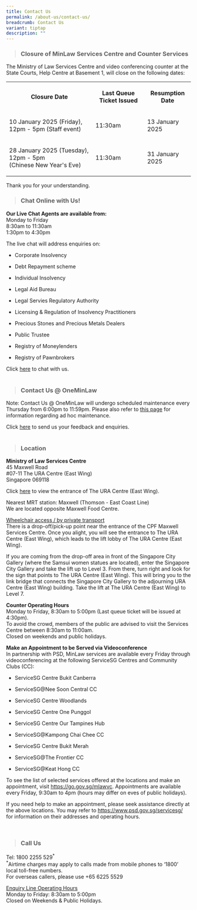 ```yaml
---
title: Contact Us
permalink: /about-us/contact-us/
breadcrumb: Contact Us
variant: tiptap
description: ""
---
```

<blockquote>
<h3><strong>Closure of MinLaw Services Centre and Counter Services</strong></h3>
</blockquote>
<p>The Ministry of Law Services Centre and video conferencing counter at
the State Courts, Help Centre at Basement 1, will close on the following
dates:</p>
<table style="minWidth: 75px">
<colgroup>
<col>
<col>
<col>
</colgroup>
<tbody>
<tr>
<th rowspan="1" colspan="1">
<p>Closure Date</p>
</th>
<th rowspan="1" colspan="1">
<p>Last Queue Ticket Issued</p>
</th>
<th rowspan="1" colspan="1">
<p>Resumption Date</p>
</th>
</tr>
<tr>
<td rowspan="1" colspan="1">
<p>10 January 2025 (Friday), 12pm - 5pm (Staff event)</p>
</td>
<td rowspan="1" colspan="1">
<p>11:30am</p>
</td>
<td rowspan="1" colspan="1">
<p>13 January 2025</p>
</td>
</tr>
<tr>
<td rowspan="1" colspan="1">
<p>28 January 2025 (Tuesday), 12pm - 5pm
<br>(Chinese New Year's Eve)</p>
</td>
<td rowspan="1" colspan="1">
<p>11:30am</p>
</td>
<td rowspan="1" colspan="1">
<p>31 January 2025</p>
</td>
</tr>
</tbody>
</table>
<p>Thank you for your understanding.</p>
<p></p>
<blockquote>
<h3><strong>Chat Online with Us!</strong></h3>
</blockquote>
<p><strong>Our Live Chat Agents are available from:</strong> 
<br>Monday to Friday
<br>8:30am to 11:30am
<br>1:30pm to 4:30pm
<br>
</p>
<p>The live chat will address enquiries on:</p>
<ul data-tight="true" class="tight">
<li>
<p>Corporate Insolvency</p>
</li>
<li>
<p>Debt Repayment scheme</p>
</li>
<li>
<p>Individual Insolvency</p>
</li>
<li>
<p>Legal Aid Bureau</p>
</li>
<li>
<p>Legal Servies Regulatory Authority</p>
</li>
<li>
<p>Licensing &amp; Regulation of Insolvency Practitioners</p>
</li>
<li>
<p>Precious Stones and Precious Metals Dealers</p>
</li>
<li>
<p>Public Trustee</p>
</li>
<li>
<p>Registry of Moneylenders</p>
</li>
<li>
<p>Registry of Pawnbrokers</p>
</li>
</ul>
<p>Click <a href="https://static.zdassets.com/web_widget/latest/liveChat.html?v=10#key=flexanswer1659.zendesk.com&amp;title=MinLaw%20Live%20Chat" rel="noopener noreferrer nofollow" target="_blank">here</a> to
chat with us.
<br>
<br>
</p>
<blockquote>
<h3><strong>Contact Us @ OneMinLaw</strong></h3>
</blockquote>
<p>Note: Contact Us @ OneMinLaw will undergo scheduled maintenance every
Thursday from 6:00pm to 11:59pm. Please also refer to <a href="https://www.mlaw.gov.sg/e-services/" rel="noopener noreferrer nofollow" target="_blank">this page</a> for
information regarding ad hoc maintenance.
<br>
</p>
<p>Click <a href="https://eservices.mlaw.gov.sg/enquiry/" rel="noopener noreferrer nofollow" target="_blank">here</a> to
send us your feedback and enquiries.
<br>
<br>
</p>
<blockquote>
<h3><strong>Location</strong></h3>
</blockquote>
<p><strong>Ministry of Law Services Centre</strong> 
<br>45 Maxwell Road
<br>#07-11 The URA Centre (East Wing)
<br>Singapore 069118
<br>
</p>
<p>Click <a href="/files/ura%20east%20wing%20entrance.pdf" rel="noopener noreferrer nofollow" target="_blank">here</a> to
view the entrance of The URA Centre (East Wing).</p>
<p>Nearest MRT station: Maxwell (Thomson - East Coast Line)
<br>We are located opposite Maxwell Food Centre.
<br>
</p>
<p><u>Wheelchair access / by private transport</u> 
<br>There is a drop-off/pick-up point near the entrance of the CPF Maxwell
Services Centre. Once you alight, you will see the entrance to The URA
Centre (East Wing), which leads to the lift lobby of The URA Centre (East
Wing).
<br>
</p>
<p>If you are coming from the drop-off area in front of the Singapore City
Gallery (where the Samsui women statues are located), enter the Singapore
City Gallery and take the lift up to Level 3. From there, turn right and
look for the sign that points to The URA Centre (East Wing). This will
bring you to the link bridge that connects the Singapore City Gallery to
the adjourning URA Centre (East Wing) building. Take the lift at The URA
Centre (East Wing) to Level 7.
<br>
</p>
<p><strong>Counter Operating Hours</strong> 
<br>Monday to Friday, 8:30am to 5:00pm (Last queue ticket will be issued at
4:30pm).
<br>To avoid the crowd, members of the public are advised to visit the Services
Centre between 8:30am to 11:00am.
<br>Closed on weekends and public holidays.
<br>
</p>
<p><strong>Make an Appointment to be Served via Videoconference</strong> 
<br>In partnership with PSD, MinLaw services are available every Friday through
videoconferencing at the following ServiceSG Centres and Community Clubs
(CC):</p>
<ul data-tight="true" class="tight">
<li>
<p>ServiceSG Centre Bukit Canberra</p>
</li>
<li>
<p>ServiceSG@Nee Soon Central CC</p>
</li>
<li>
<p>ServiceSG Centre Woodlands</p>
</li>
<li>
<p>ServiceSG Centre One Punggol</p>
</li>
<li>
<p>ServiceSG Centre Our Tampines Hub</p>
</li>
<li>
<p>ServiceSG@Kampong Chai Chee CC</p>
</li>
<li>
<p>ServiceSG Centre Bukit Merah</p>
</li>
<li>
<p>ServiceSG@The Frontier CC</p>
</li>
<li>
<p>ServiceSG@Keat Hong CC</p>
</li>
</ul>
<p>To see the list of selected services offered at the locations and make
an appointment, visit <a href="https://go.gov.sg/mlawvc" rel="noopener nofollow" target="_blank">https://go.gov.sg/mlawvc</a>.
Appointments are available every Friday, 9:30am to 4pm (hours may differ
on eves of public holidays).</p>
<p>If you need help to make an appointment, please seek assistance directly
at the above locations. You may refer to <a href="https://www.psd.gov.sg/servicesg/" rel="noopener nofollow" target="_blank">https://www.psd.gov.sg/servicesg/</a> for
information on their addresses and operating hours.</p>
<p>
<br>
</p>
<blockquote>
<h3><strong>Call Us</strong></h3>
</blockquote>
<p>Tel: 1800 2255 529<sup>*</sup> 
<br><sup>*</sup>Airtime charges may apply to calls made from mobile phones
to ‘1800’ local toll-free numbers.
<br>For overseas callers, please use +65 6225 5529
<br>
</p>
<p><u>Enquiry Line Operating Hours</u> 
<br>Monday to Friday: 8:30am to 5:00pm
<br>Closed on Weekends &amp; Public Holidays.</p>